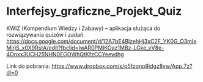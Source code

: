 # Interfejsy_graficzne_Projekt_Quiz
KWIZ (Kompendium Wiedzy i Zabawy) – aplikacja służąca do rozwiązywania quizów i zadań.
https://docs.google.com/document/d/12A7bE4BlzehHj3xC2F_YK0G_O3mIeMirjS_x0X9RstA/edit?fbclid=IwAR0PMIKOaz1MBz-LGke_vV8e-4Onxx3UCH25NHN0EGOWhQtKfzCCYeevdhg


Link do pobrania: https://www.dropbox.com/s/p5fzqnp9idgz8vw/App.7z?dl=0
